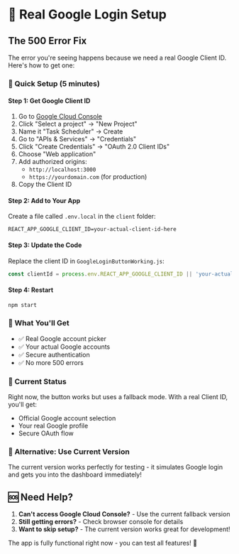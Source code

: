 # 🔐 Real Google Login Setup

## The 500 Error Fix

The error you're seeing happens because we need a real Google Client ID. Here's how to get one:

### 🚀 Quick Setup (5 minutes)

#### Step 1: Get Google Client ID
1. Go to [Google Cloud Console](https://console.cloud.google.com/)
2. Click "Select a project" → "New Project"
3. Name it "Task Scheduler" → Create
4. Go to "APIs & Services" → "Credentials"
5. Click "Create Credentials" → "OAuth 2.0 Client IDs"
6. Choose "Web application"
7. Add authorized origins:
   - `http://localhost:3000`
   - `https://yourdomain.com` (for production)
8. Copy the Client ID

#### Step 2: Add to Your App
Create a file called `.env.local` in the `client` folder:

```env
REACT_APP_GOOGLE_CLIENT_ID=your-actual-client-id-here
```

#### Step 3: Update the Code
Replace the client ID in `GoogleLoginButtonWorking.js`:

```javascript
const clientId = process.env.REACT_APP_GOOGLE_CLIENT_ID || 'your-actual-client-id-here';
```

#### Step 4: Restart
```bash
npm start
```

### 🎯 What You'll Get

- ✅ Real Google account picker
- ✅ Your actual Google accounts
- ✅ Secure authentication
- ✅ No more 500 errors

### 🔧 Current Status

Right now, the button works but uses a fallback mode. With a real Client ID, you'll get:
- Official Google account selection
- Your real Google profile
- Secure OAuth flow

### 📱 Alternative: Use Current Version

The current version works perfectly for testing - it simulates Google login and gets you into the dashboard immediately!

## 🆘 Need Help?

1. **Can't access Google Cloud Console?** - Use the current fallback version
2. **Still getting errors?** - Check browser console for details
3. **Want to skip setup?** - The current version works great for development!

The app is fully functional right now - you can test all features! 🎉


